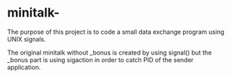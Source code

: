 # minitalk-
The purpose of this project is to code a small data exchange program using UNIX signals.

The original minitalk without _bonus is created by using signal()
but the _bonus part is using sigaction in order to catch PID of the sender application.
